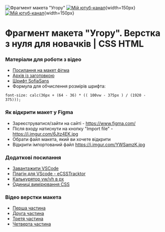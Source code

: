 ![Фрагмент макета "Угору"](https://codymo.in.ua/channel_assets/ugory/head.jpg)
[![Мій ютуб-канал](https://codymo.in.ua/channel_assets/ugory/ytchan.png)](https://www.youtube.com/channel/UCIh-HfVOkTHnTy0HZyAeTIQ){width=150px}
[![Мій ютуб-канал](https://codymo.in.ua/channel_assets/ugory/tgchan.png)](https://t.me/codymoChannel){width=150px}
# Фрагмент макета "Угору". Верстка з нуля для новачків | CSS HTML

### Матеріали для роботи з відео
- [Посилання на макет фігма](https://codymo.in.ua/channel_assets/ugory/Ugory_fragment.fig)
- [Архів із заготовкою](https://codymo.in.ua/channel_assets/ugory/ugory_template.zip)
- [Шрифт SofiaSans](https://fonts.google.com/specimen/Sofia+Sans)
- Формула для обчислення розмірів шрифта:
```
font-size: calc(36px + (64 - 36) * (( 100vw - 375px ) / (1920 - 375)));
```

### Як відкрити макет у Figma
- Зареєструватися/зайти на сайті - https://www.figma.com/
- Після входу натиснути на кнопку "Import file" - https://i.imgur.com/6Jtz4EK.jpg
- Обрати файл макета, який ви хочете відкрити
- Відкрити імпортований файл https://i.imgur.com/YWSamzK.jpg

### Додаткові посилання
- [Завантажити VSCode](https://code.visualstudio.com/download)
- [Плагін для VScode - eCSSTracktor](https://marketplace.visualstudio.com/items?itemName=kubosho.ecsstractor)
- [Калькурятор vw/vh в px](https://vw.joealden.com/)
- [Одиниці вимірювання CSS](https://developer.mozilla.org/en-US/docs/Learn/CSS/Building_blocks/Values_and_units)

### Відео верстки макета
- [Перша частина](https://youtu.be/yYWRMVzjTmU)
- [Друга частина](https://youtu.be/8nx6WdUmeA0)
- [Третя частина](https://youtu.be/xhKGbjPDsqQ)
- [Четверта частина](https://youtu.be/iJyqz7l2xLA)
